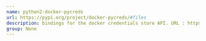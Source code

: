 ```yaml
---
name: python2-docker-pycreds
url: https://pypi.org/project/docker-pycreds/#files
description: bindings for the docker credentials store API. URL : https://pypi.org/project/docker-pycreds/#files Groups : None
group: None
---
```

